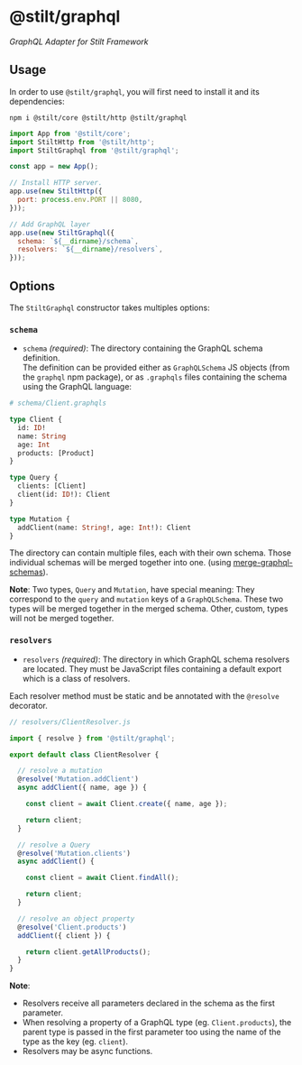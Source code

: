 # @stilt/graphql

*GraphQL Adapter for Stilt Framework*

## Usage

In order to use `@stilt/graphql`, you will first need to install it and its dependencies:

`npm i @stilt/core @stilt/http @stilt/graphql`

```javascript
import App from '@stilt/core';
import StiltHttp from '@stilt/http';
import StiltGraphql from '@stilt/graphql';

const app = new App();

// Install HTTP server.
app.use(new StiltHttp({
  port: process.env.PORT || 8080,
}));

// Add GraphQL layer
app.use(new StiltGraphql({
  schema: `${__dirname}/schema`,
  resolvers: `${__dirname}/resolvers`,
}));
```

## Options

The `StiltGraphql` constructor takes multiples options:

### `schema`

- `schema` *(required)*: The directory containing the GraphQL schema definition.  
The definition can be provided either as `GraphQLSchema` JS objects (from the `graphql` npm package),
or as `.graphqls` files containing the schema using the GraphQL language:

```graphql
# schema/Client.graphqls

type Client {
  id: ID!
  name: String
  age: Int
  products: [Product]
}

type Query {
  clients: [Client]
  client(id: ID!): Client
}

type Mutation {
  addClient(name: String!, age: Int!): Client
}
```

The directory can contain multiple files, each with their own schema. Those individual schemas will be merged together into one. (using [merge-graphql-schemas](https://github.com/okgrow/merge-graphql-schemas)).

**Note**: Two types, `Query` and `Mutation`, have special meaning: They correspond to the `query` and `mutation` keys of a `GraphQLSchema`. These two types will be merged together in the merged schema. Other, custom, types will not be merged together.

### `resolvers`

- `resolvers` *(required)*: The directory in which GraphQL schema resolvers are located. They must be JavaScript files containing a default export which is a class of resolvers.

Each resolver method must be static and be annotated with the `@resolve` decorator.

```javascript
// resolvers/ClientResolver.js

import { resolve } from '@stilt/graphql';

export default class ClientResolver {

  // resolve a mutation
  @resolve('Mutation.addClient')
  async addClient({ name, age }) {

    const client = await Client.create({ name, age });

    return client;
  }

  // resolve a Query
  @resolve('Mutation.clients')
  async addClient() {

    const client = await Client.findAll();

    return client;
  }

  // resolve an object property
  @resolve('Client.products')
  addClient({ client }) {

    return client.getAllProducts();
  }
}
```

**Note**:
- Resolvers receive all parameters declared in the schema as the first parameter.
- When resolving a property of a GraphQL type (eg. `Client.products`), the parent type is passed in the first parameter too using the name of the type as the key (eg. `client`).
- Resolvers may be async functions.
